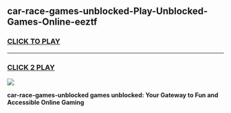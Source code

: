 
## car-race-games-unblocked-Play-Unblocked-Games-Online-eeztf
<h3>
<a href="https://premium76.site?title=car-race-games-unblocked&ref=24A">CLICK TO PLAY</a></h3>
<hr>

<h3>
<a href="https://premium76.site?title=car-race-games-unblocked&ref=24A">CLICK 2 PLAY</a>
  
</h3>

<a href="https://premium76.site?title=car-race-games-unblocked&ref=24A"><img src="https://clearcache.store/games.png"></a>


**car-race-games-unblocked games unblocked: Your Gateway to Fun and Accessible Online Gaming**
